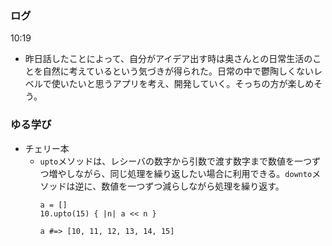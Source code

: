 ### ログ
10:19  
- 昨日話したことによって、自分がアイデア出す時は奥さんとの日常生活のことを自然に考えているという気づきが得られた。日常の中で鬱陶しくないレベルで使いたいと思うアプリを考え、開発していく。そっちの方が楽しめそう。  

### ゆる学び
- チェリー本  
  - `upto`メソッドは、レシーバの数字から引数で渡す数字まで数値を一つずつ増やしながら、同じ処理を繰り返したい場合に利用できる。`downto`メソッドは逆に、数値を一つずつ減らしながら処理を繰り返す。  
      ```
      a = []
      10.upto(15) { |n| a << n }
      
      a #=> [10, 11, 12, 13, 14, 15] 
      ```
